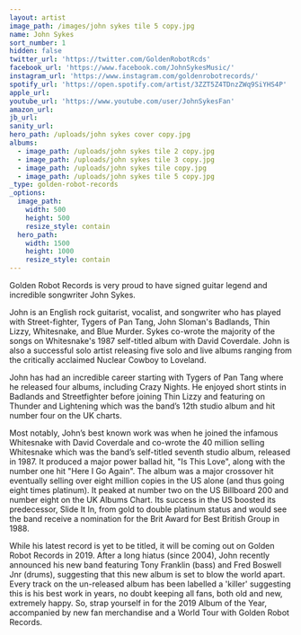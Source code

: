 ```yaml
---
layout: artist
image_path: /images/john sykes tile 5 copy.jpg
name: John Sykes
sort_number: 1
hidden: false
twitter_url: 'https://twitter.com/GoldenRobotRcds'
facebook_url: 'https://www.facebook.com/JohnSykesMusic/'
instagram_url: 'https://www.instagram.com/goldenrobotrecords/'
spotify_url: 'https://open.spotify.com/artist/3ZZT5Z4TDnzZWq9SiYHS4P'
apple_url:
youtube_url: 'https://www.youtube.com/user/JohnSykesFan'
amazon_url:
jb_url:
sanity_url:
hero_path: /uploads/john sykes cover copy.jpg
albums:
  - image_path: /uploads/john sykes tile 2 copy.jpg
  - image_path: /uploads/john sykes tile 3 copy.jpg
  - image_path: /uploads/john sykes tile copy.jpg
  - image_path: /uploads/john sykes tile 5 copy.jpg
_type: golden-robot-records
_options:
  image_path:
    width: 500
    height: 500
    resize_style: contain
  hero_path:
    width: 1500
    height: 1000
    resize_style: contain
---
```


Golden Robot Records is very proud to have signed guitar legend and incredible songwriter John Sykes.

John is an English rock guitarist, vocalist, and songwriter who has played with Street-fighter, Tygers of Pan Tang, John Sloman's Badlands, Thin Lizzy, Whitesnake, and Blue Murder. Sykes co-wrote the majority of the songs on Whitesnake's 1987 self-titled album with David Coverdale. John is also a successful solo artist releasing five solo and live albums ranging from the critically acclaimed Nuclear Cowboy to Loveland.

John has had an incredible career starting with Tygers of Pan Tang where he released four albums, including Crazy Nights. He enjoyed short stints in Badlands and Streetfighter before joining Thin Lizzy and featuring on Thunder and Lightening which was the band’s 12th studio album and hit number four on the UK charts.&nbsp;

Most notably, John’s best known work was when he joined the infamous Whitesnake with David Coverdale and co-wrote the 40 million selling Whitesnake which was the band’s self-titled seventh studio album, released in 1987. It produced a major power ballad hit, "Is This Love", along with the number one hit "Here I Go Again". The album was a major crossover hit eventually selling over eight million copies in the US alone (and thus going eight times platinum). It peaked at number two on the US Billboard 200 and number eight on the UK Albums Chart. Its success in the US boosted its predecessor, Slide It In, from gold to double platinum status and would see the band receive a nomination for the Brit Award for Best British Group in 1988.

While his latest record is yet to be titled, it will be coming out on Golden Robot Records in 2019. After a long hiatus (since 2004), John recently announced his new band featuring Tony Franklin (bass) and Fred Boswell Jnr (drums), suggesting that this new album is set to blow the world apart. Every track on the un-released album has been labelled a 'killer' suggesting this is his best work in years, no doubt keeping all fans, both old and new, extremely happy. So, strap yourself in for the 2019 Album of the Year, accompanied by new fan merchandise and a World Tour with Golden Robot Records.&nbsp;